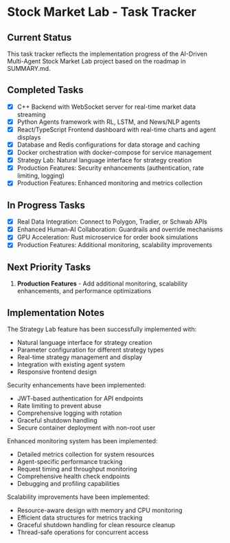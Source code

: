 # Stock Market Lab - Task Tracker

## Current Status

This task tracker reflects the implementation progress of the AI-Driven Multi-Agent Stock Market Lab project based on the roadmap in SUMMARY.md.

## Completed Tasks

- [x] C++ Backend with WebSocket server for real-time market data streaming
- [x] Python Agents framework with RL, LSTM, and News/NLP agents
- [x] React/TypeScript Frontend dashboard with real-time charts and agent displays
- [x] Database and Redis configurations for data storage and caching
- [x] Docker orchestration with docker-compose for service management
- [x] Strategy Lab: Natural language interface for strategy creation
- [x] Production Features: Security enhancements (authentication, rate limiting, logging)
- [x] Production Features: Enhanced monitoring and metrics collection

## In Progress Tasks

- [x] Real Data Integration: Connect to Polygon, Tradier, or Schwab APIs
- [x] Enhanced Human-AI Collaboration: Guardrails and override mechanisms
- [x] GPU Acceleration: Rust microservice for order book simulations
- [x] Production Features: Additional monitoring, scalability improvements

## Next Priority Tasks

1. **Production Features** - Add additional monitoring, scalability enhancements, and performance optimizations

## Implementation Notes

The Strategy Lab feature has been successfully implemented with:
- Natural language interface for strategy creation
- Parameter configuration for different strategy types
- Real-time strategy management and display
- Integration with existing agent system
- Responsive frontend design

Security enhancements have been implemented:
- JWT-based authentication for API endpoints
- Rate limiting to prevent abuse
- Comprehensive logging with rotation
- Graceful shutdown handling
- Secure container deployment with non-root user

Enhanced monitoring system has been implemented:
- Detailed metrics collection for system resources
- Agent-specific performance tracking
- Request timing and throughput monitoring
- Comprehensive health check endpoints
- Debugging and profiling capabilities

Scalability improvements have been implemented:
- Resource-aware design with memory and CPU monitoring
- Efficient data structures for metrics tracking
- Graceful shutdown handling for clean resource cleanup
- Thread-safe operations for concurrent access